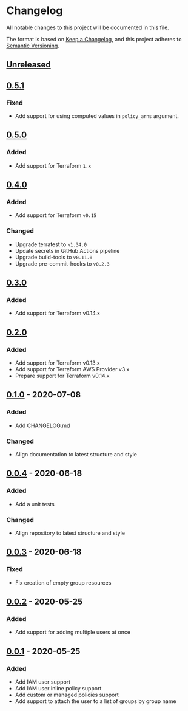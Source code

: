 # Changelog

All notable changes to this project will be documented in this file.

The format is based on [Keep a Changelog](https://keepachangelog.com/en/1.0.0/),
and this project adheres to [Semantic Versioning](https://semver.org/spec/v2.0.0.html).

## [Unreleased]

## [0.5.1]

### Fixed

- Add support for using computed values in `policy_arns` argument.

## [0.5.0]

### Added

- Add support for Terraform `1.x`

## [0.4.0]

### Added

- Add support for Terraform `v0.15`

### Changed

- Upgrade terratest to `v1.34.0`
- Update secrets in GitHub Actions pipeline
- Upgrade build-tools to `v0.11.0`
- Upgrade pre-commit-hooks to `v0.2.3`

## [0.3.0]

### Added

- Add support for Terraform v0.14.x

## [0.2.0]

### Added

- Add support for Terraform v0.13.x
- Add support for Terraform AWS Provider v3.x
- Prepare support for Terraform v0.14.x

## [0.1.0] - 2020-07-08

### Added

- Add CHANGELOG.md

### Changed

- Align documentation to latest structure and style

## [0.0.4] - 2020-06-18

### Added

- Add a unit tests

### Changed

- Align repository to latest structure and style

## [0.0.3] - 2020-06-18

### Fixed

- Fix creation of empty group resources

## [0.0.2] - 2020-05-25

### Added

- Add support for adding multiple users at once

## [0.0.1] - 2020-05-25

### Added

- Add IAM user support
- Add IAM user inline policy support
- Add custom or managed policies support
- Add support to attach the user to a list of groups by group name

<!-- markdown-link-check-disable -->

[unreleased]: https://github.com/mineiros-io/terraform-aws-iam-user/compare/v0.5.1...HEAD
[0.5.1]: https://github.com/mineiros-io/terraform-aws-iam-user/compare/v0.5.0...v0.5.1

<!-- markdown-link-check-disabled -->

[0.5.0]: https://github.com/mineiros-io/terraform-aws-iam-user/compare/v0.4.0...v0.5.0
[0.4.0]: https://github.com/mineiros-io/terraform-aws-iam-user/compare/v0.3.0...v0.4.0
[0.3.0]: https://github.com/mineiros-io/terraform-aws-iam-user/compare/v0.2.0...v0.3.0
[0.2.0]: https://github.com/mineiros-io/terraform-aws-iam-user/compare/v0.1.0...v0.2.0
[0.1.0]: https://github.com/mineiros-io/terraform-aws-iam-user/compare/v0.0.4...v0.1.0
[0.0.4]: https://github.com/mineiros-io/terraform-aws-iam-user/compare/v0.0.3...v0.0.4
[0.0.3]: https://github.com/mineiros-io/terraform-aws-iam-user/compare/v0.0.2...v0.0.3
[0.0.2]: https://github.com/mineiros-io/terraform-aws-iam-user/compare/v0.0.1...v0.0.2
[0.0.1]: https://github.com/mineiros-io/terraform-aws-iam-user/releases/tag/v0.0.1
